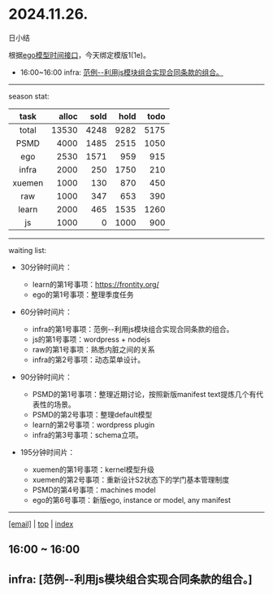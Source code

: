 # 2024.11.26.
日小结

<a id="top"></a>
根据[ego模型时间接口](https://gitee.com/hyg/blog/blob/master/timeflow.md)，今天绑定模版1(1e)。

<a id="index"></a>
- 16:00~16:00	infra: [范例--利用js模块组合实现合同条款的组合。](#20241126160000)

---
season stat:

| task | alloc | sold | hold | todo |
| :---: | ---: | ---: | ---: | ---: |
| total | 13530 | 4248 | 9282 | 5175 |
| PSMD | 4000 | 1485 | 2515 | 1050 |
| ego | 2530 | 1571 | 959 | 915 |
| infra | 2000 | 250 | 1750 | 210 |
| xuemen | 1000 | 130 | 870 | 450 |
| raw | 1000 | 347 | 653 | 390 |
| learn | 2000 | 465 | 1535 | 1260 |
| js | 1000 | 0 | 1000 | 900 |

---
waiting list:


- 30分钟时间片：
  - learn的第1号事项：https://frontity.org/
  - ego的第1号事项：整理季度任务

- 60分钟时间片：
  - infra的第1号事项：范例--利用js模块组合实现合同条款的组合。
  - js的第1号事项：wordpress + nodejs
  - raw的第1号事项：熟悉内脏之间的关系
  - infra的第2号事项：动态菜单设计。

- 90分钟时间片：
  - PSMD的第1号事项：整理近期讨论，按照新版manifest text提炼几个有代表性的场景。
  - PSMD的第2号事项：整理default模型
  - learn的第2号事项：wordpress plugin
  - infra的第3号事项：schema立项。

- 195分钟时间片：
  - xuemen的第1号事项：kernel模型升级
  - xuemen的第2号事项：重新设计S2状态下的学门基本管理制度
  - PSMD的第4号事项：machines model
  - ego的第6号事项：新版ego, instance or model, any manifest

---
<a href="mailto:huangyg@mars22.com?subject=关于2024.11.26.[范例--利用js模块组合实现合同条款的组合。]任务&body=日期: 2024.11.26.%0D%0A序号: 5%0D%0A手稿:../../draft/2024/11/20241126.01.md%0D%0A---请勿修改邮件主题及以上内容 从下一行开始写您的想法---%0D%0A">[email]</a> | [top](#top) | [index](#index)
<a id="20241126160000"></a>
## 16:00 ~ 16:00
## infra: [范例--利用js模块组合实现合同条款的组合。]

